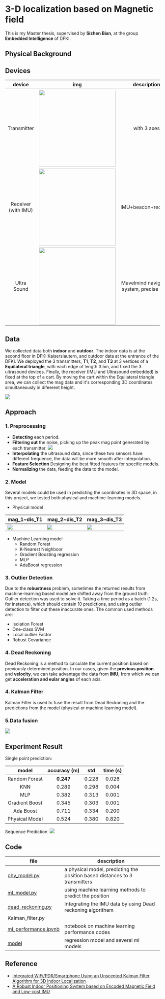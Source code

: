# 3-D localization based on Magnetic field



This is my Master thesis, supervised by **Sizhen Bian**, at the group **Embedded Intelligence** of DFKI.
## Physical Background

## Devices 


| device | img | description |
| :----: | :--------: | :-----: |
| Transmitter | <div align=center><img src="./figure/transmitter.png" width=250></div> | with 3 axes |
| Receiver (with IMU)| <div align=center><img src="./figure/IMU.png" width=250></div> | IMU+beacon+receiver |
| Ultra Sound| <div align=center><img src="./figure/Ultrasound.png" width=250></div> | Mavelmind navigation system, precise 5 cm  |



## Data
We collected data both **indoor** and **outdoor**. The indoor data is at the second floor in DFKI Kaiserslautern, and outdoor data at the entrance of the DFKI. We deployed the 3 transmitters, **T1**, **T2**, and **T3** at 3 vertices of a **Equilateral triangle**, with each edge of length 3.5m, and fixed the 3 ultrasound devices. Finally, the receiver (IMU and Ultrasound embedded) is fixed at the top of a cart. By moving the cart within the Equilateral triangle area, we can collect the mag data and it's corresponding 3D coordinates simultaneously in difeerent height. 

![](./figure/mag_axis.png)
## Approach
### 1. Preprocessing
* **Detecting** each period.
* **Filtering out** the noise, picking up the peak mag point generated by each transmitter.
![](./figure/magnitude.png)
* **Interpolating** the ultrasound data, since these two sensors have different frequence, the data will be more smooth after interpolation.
* **Feature Selection** Designing the best fitted features for specific models.
* **Normalizing** the data, feeding the data to the model.



### 2. Model
Several models could be used in predicting the coordinates in 3D space, in this project, we tested both physical and machine-learning models.  
 
* Physical model


| mag_1~dis_T1 | mag_2~dis_T2 | mag_3~dis_T3|
| ---- | -------- | ----|
| ![](./figure/1_reg.png)| ![](./figure/2_reg.png) | ![](./figure/3_reg.png)|



* Machine Learning model  
  - Random Forest 
  - K-Nearest Neighboor
  - Gradient Boosting regression
  - MLP
  - AdaBoost regression
  
### 3. Outlier Detection
Due to the **robustness** problem, sometimes the returned results from machine-learning based model are shifted  away from the ground truth. Outlier detection was used to solve it. Taking a time period as a batch (1.2s, for instance), which should contain 10 predictions, and using outlier detection to filter out these inaccurate ones. The common used methods are:

- Isolation Forest
- One-class SVM
- Local outlier Factor
- Robust Covariance

### 4. Dead Reckoning
Dead Reckoning is a method to calculate the current position based on previously determined position. In our cases, given the **previous position** and **velocity**, we can take advantage the data from **IMU**, from which we can get **acceleration and eular angles** of each axis. 
### 4. Kalman Filter 
Kalman Filter is used to fuse the result from Dead Reckoning and the predictions from the model (physical or machine learning model). 
###  5.Data fusion
![](./figure/1.jpeg)

## Experiment Result
Single point prediction:

| model | accuracy (m) | std | time (s) |
|:-----:| :------: | :-----: | :----: |
| Random Forest | **0.247** | 0.228 | 0.026 |
| KNN | 0.289 | 0.298 | 0.004 |
| MLP | 0.382 | 0.313 | 0.001 |
| Gradient Boost | 0.345 | 0.303 | 0.001 |
| Ada Boost | 0.711 | 0.334 | 0.200 |
| Physical Model| 0.524 | 0.380 | 0.820 |

Sequence Prediction:
![](./figure/sequence.png)
## Code

| file | description |
| ---- | -------- |
| [phy_model.py](./phy_model.py) | a physical model, predicting the position based distances to 3 transmitters |
| [ml_model.py](./ml_model.py)| using machine learning methods to predict the position|
| [dead_reckoning.py](dead_reckoning.py) |Integrating the IMU data by using Dead reckoning algorithem|   
| Kalman_filter.py| |
| [ml_performance.ipynb](./ml_performance.ipynb) | notebook on machine learning performance codes  |
| [model](./model)| regression model and several ml models|


 
## Reference

* [Integrated WiFi/PDR/Smartphone Using an Unscented Kalman Filter Algorithm for 3D Indoor Localization](https://www.ncbi.nlm.nih.gov/pmc/articles/PMC4610469/)
* [A Robust Indoor Positioning System based on Encoded Magnetic Field and Low-cost IMU](https://ieeexplore.ieee.org/abstract/document/7479703)
